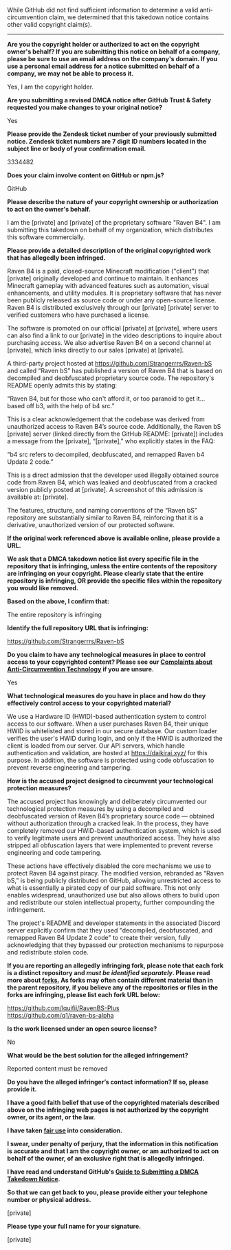 While GitHub did not find sufficient information to determine a valid anti-circumvention claim, we determined that this takedown notice contains other valid copyright claim(s).

---

**Are you the copyright holder or authorized to act on the copyright owner's behalf? If you are submitting this notice on behalf of a company, please be sure to use an email address on the company's domain. If you use a personal email address for a notice submitted on behalf of a company, we may not be able to process it.**

Yes, I am the copyright holder.

**Are you submitting a revised DMCA notice after GitHub Trust & Safety requested you make changes to your original notice?**

Yes

**Please provide the Zendesk ticket number of your previously submitted notice. Zendesk ticket numbers are 7 digit ID numbers located in the subject line or body of your confirmation email.**

3334482

**Does your claim involve content on GitHub or npm.js?**

GitHub

**Please describe the nature of your copyright ownership or authorization to act on the owner's behalf.**

I am the [private] and [private] of the proprietary software "Raven B4". I am submitting this takedown on behalf of my organization, which distributes this software commercially.

**Please provide a detailed description of the original copyrighted work that has allegedly been infringed.**

Raven B4 is a paid, closed-source Minecraft modification ("client") that [private] originally developed and continue to maintain. It enhances Minecraft gameplay with advanced features such as automation, visual enhancements, and utility modules. It is proprietary software that has never been publicly released as source code or under any open-source license. Raven B4 is distributed exclusively through our [private] [private] server to verified customers who have purchased a license.

The software is promoted on our official [private] at [private], where users can also find a link to our [private] in the video descriptions to inquire about purchasing access. We also advertise Raven B4 on a second channel at [private], which links directly to our sales [private] at [private].

A third-party project hosted at https://github.com/Strangerrrs/Raven-bS and called “Raven bS” has published a version of Raven B4 that is based on decompiled and deobfuscated proprietary source code. The repository's README openly admits this by stating:

“Raven B4, but for those who can't afford it, or too paranoid to get it… based off b3, with the help of b4 src.”

This is a clear acknowledgement that the codebase was derived from unauthorized access to Raven B4’s source code. Additionally, the Raven bS [private] server (linked directly from the GitHub README: [private]) includes a message from the [private], “[private],” who explicitly states in the FAQ:

“b4 src refers to decompiled, deobfuscated, and remapped Raven b4 Update 2 code.”

This is a direct admission that the developer used illegally obtained source code from Raven B4, which was leaked and deobfuscated from a cracked version publicly posted at [private]. A screenshot of this admission is available at: [private].

The features, structure, and naming conventions of the “Raven bS” repository are substantially similar to Raven B4, reinforcing that it is a derivative, unauthorized version of our protected software.

**If the original work referenced above is available online, please provide a URL.**

**We ask that a DMCA takedown notice list every specific file in the repository that is infringing, unless the entire contents of the repository are infringing on your copyright. Please clearly state that the entire repository is infringing, OR provide the specific files within the repository you would like removed.**

**Based on the above, I confirm that:**

The entire repository is infringing

**Identify the full repository URL that is infringing:**

https://github.com/Strangerrrs/Raven-bS

**Do you claim to have any technological measures in place to control access to your copyrighted content? Please see our <a href="https://docs.github.com/articles/guide-to-submitting-a-dmca-takedown-notice#complaints-about-anti-circumvention-technology">Complaints about Anti-Circumvention Technology</a> if you are unsure.**

Yes

**What technological measures do you have in place and how do they effectively control access to your copyrighted material?**

We use a Hardware ID (HWID)-based authentication system to control access to our software. When a user purchases Raven B4, their unique HWID is whitelisted and stored in our secure database. Our custom loader verifies the user's HWID during login, and only if the HWID is authorized the client is loaded from our server. Our API servers, which handle authentication and validation, are hosted at https://daikirai.xyz/ for this purpose. In addition, the software is protected using code obfuscation to prevent reverse engineering and tampering.

**How is the accused project designed to circumvent your technological protection measures?**

The accused project has knowingly and deliberately circumvented our technological protection measures by using a decompiled and deobfuscated version of Raven B4’s proprietary source code — obtained without authorization through a cracked leak. In the process, they have completely removed our HWID-based authentication system, which is used to verify legitimate users and prevent unauthorized access. They have also stripped all obfuscation layers that were implemented to prevent reverse engineering and code tampering.

These actions have effectively disabled the core mechanisms we use to protect Raven B4 against piracy. The modified version, rebranded as “Raven bS,” is being publicly distributed on GitHub, allowing unrestricted access to what is essentially a pirated copy of our paid software. This not only enables widespread, unauthorized use but also allows others to build upon and redistribute our stolen intellectual property, further compounding the infringement.

The project's README and developer statements in the associated Discord server explicitly confirm that they used "decompiled, deobfuscated, and remapped Raven B4 Update 2 code" to create their version, fully acknowledging that they bypassed our protection mechanisms to repurpose and redistribute stolen code.

**If you are reporting an allegedly infringing fork, please note that each fork is a distinct repository and <i>must be identified separately</i>. Please read more about <a href="https://docs.github.com/articles/dmca-takedown-policy#b-what-about-forks-or-whats-a-fork">forks.</a> As forks may often contain different material than in the parent repository, if you believe any of the repositories or files in the forks are infringing, please list each fork URL below:**

https://github.com/lquifii/RavenBS-Plus  
https://github.com/q1/raven-bs-alpha

**Is the work licensed under an open source license?**

No

**What would be the best solution for the alleged infringement?**

Reported content must be removed

**Do you have the alleged infringer’s contact information? If so, please provide it.**

**I have a good faith belief that use of the copyrighted materials described above on the infringing web pages is not authorized by the copyright owner, or its agent, or the law.**

**I have taken <a href="https://www.lumendatabase.org/topics/22">fair use</a> into consideration.**

**I swear, under penalty of perjury, that the information in this notification is accurate and that I am the copyright owner, or am authorized to act on behalf of the owner, of an exclusive right that is allegedly infringed.**

**I have read and understand GitHub's <a href="https://docs.github.com/articles/guide-to-submitting-a-dmca-takedown-notice/">Guide to Submitting a DMCA Takedown Notice</a>.**

**So that we can get back to you, please provide either your telephone number or physical address.**

[private]

**Please type your full name for your signature.**

[private]
